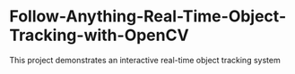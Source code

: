 # Follow-Anything-Real-Time-Object-Tracking-with-OpenCV
This project demonstrates an interactive real-time object tracking system
